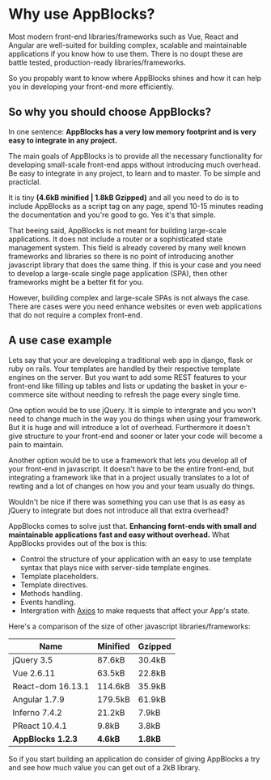 # Why use AppBlocks?

Most modern front-end libraries/frameworks such as Vue, React and Angular are well-suited for building complex, scalable
and maintainable applications if you know how to use them. There is no doupt these are battle tested, production-ready
libraries/frameworks. 

So you propably want to know where AppBlocks shines and how it can help you in developing your
front-end more efficiently.

## So why you should choose AppBlocks?

In one sentence: **AppBlocks has a very low memory footprint and is very easy to integrate in any project.**

The main goals of AppBlocks is to provide all the necessary functionality for developing small-scale front-end apps
without introducing much overhead. Be easy to integrate in any project, to learn and to master. To be simple and
practiclal.

It is tiny **(4.6kB minified | 1.8kB Gzipped)** and all you need to do is to include AppBlocks as a script tag on any
page, spend 10-15 minutes reading the documentation and you're good to go. Yes it's that simple.

That beeing said, AppBlocks is not meant for building large-scale applications. It does not include a router or a
sophisticated state management system. This field is already covered by many well known frameworks and libraries so 
there is no point of introducing another javascript library that does the same thing. If this is your case and you need
to develop a large-scale single page application (SPA), then other frameworks might be a better fit for you.

However, building complex and large-scale SPAs is not always the case. There are cases were you need enhance websites 
or even web applications that do not require a complex front-end.

## A use case example

Lets say that your are developing a traditional web app in django, flask or ruby on rails. Your templates
are handled by their respective template engines on the server. But you want to add some REST features to your front-end
like filling up tables and lists or updating the basket in your e-commerce site without needing to refresh the page 
every single time.

One option would be to use jQuery. It is simple to intergrate and you won't need to change much in the way you do things
when using your framework. But it is huge and will introduce a lot of overhead. Furthermore it doesn't give structure
to your front-end and sooner or later your code will become a pain to maintain.

Another option would be to use a framework that lets you develop all of your front-end in javascript. It doesn't have to
be the entire front-end, but integrating a framework like that in a project usually translates to a lot of rewting and
a lot of changes on how you and your team usually do things.

Wouldn't be nice if there was something you can use that is as easy as jQuery to integrate but does not introduce all
that extra overhead?

AppBlocks comes to solve just that. **Enhancing fornt-ends with small and maintainable applications fast and easy
without overhead.** What AppBlocks provides out of the box is this:
- Control the structure of your application with an easy to use template syntax that plays nice with server-side
  template engines.
- Template placeholders.
- Template directives.
- Methods handling.
- Events handling.
- Intergration with [Axios](https://github.com/axios/axios) to make requests that affect your App's state.

Here's a comparison of the size of other javascript libraries/frameworks:

Name	| Minified | Gzipped
--|--|--
jQuery 3.5 | 87.6kB | 30.4kB
Vue 2.6.11 | 63.5kB | 22.8kB
React-dom 16.13.1 | 114.6kB | 35.9kB
Angular 1.7.9 | 179.5kB | 61.9kB
Inferno 7.4.2 | 21.2kB | 7.9kB
PReact 10.4.1 | 9.8kB | 3.8kB
**AppBlocks 1.2.3** | **4.6kB** | **1.8kB**

So if you start building an application do consider of giving AppBlocks a try and see how much value you can get out of
a 2kB library.
